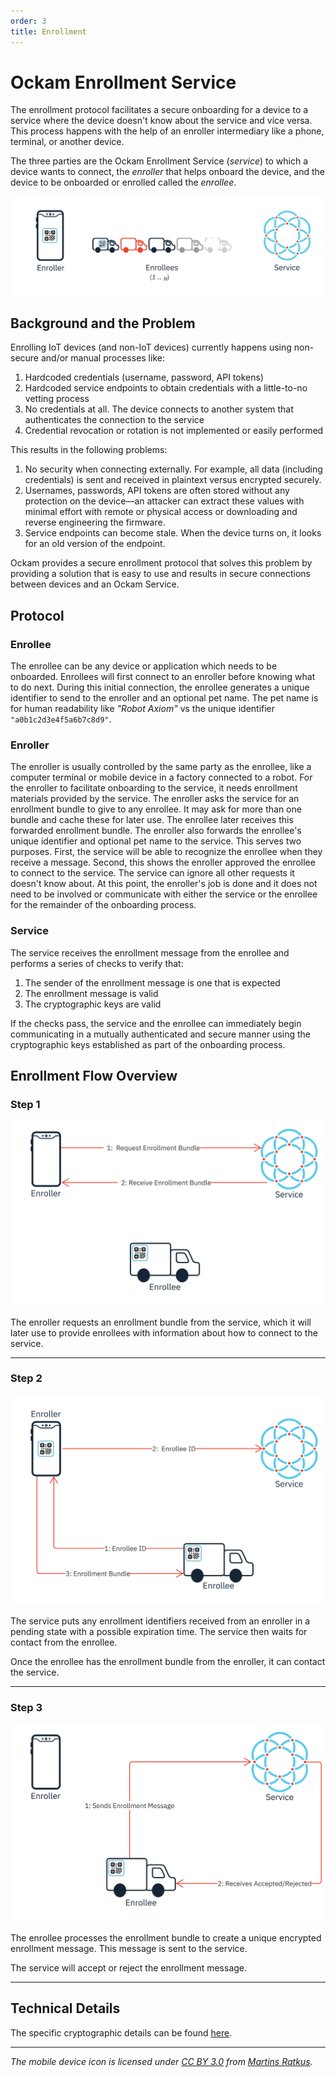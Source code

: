 ```yaml
---
order: 3
title: Enrollment
---
```


# Ockam Enrollment Service

The enrollment protocol facilitates a secure onboarding for a device to a service where the device
doesn't know about the service and vice versa. This process happens with the help of an enroller intermediary like a phone, terminal, or another device.

The three parties are the Ockam Enrollment Service (*service*) to which a device wants to connect, the *enroller* that helps onboard the device, and the device to be onboarded or enrolled called the *enrollee*.

![Enrollment Parties](enrollment-parties.svg)

## Background and the Problem

Enrolling IoT devices (and non-IoT devices) currently happens using non-secure and/or manual processes like:

1. Hardcoded credentials (username, password, API tokens)
2. Hardcoded service endpoints to obtain credentials with a little-to-no vetting process
3. No credentials at all. The device connects to another system that authenticates the connection to the service
1. Credential revocation or rotation is not implemented or easily performed

This results in the following problems:

1. No security when connecting externally. For example, all data (including credentials) is sent and received in plaintext versus encrypted securely.
1. Usernames, passwords, API tokens are often stored without any protection on the device––an attacker can extract these values with minimal effort with remote or physical access or downloading and reverse engineering the firmware.
1. Service endpoints can become stale. When the device turns on, it looks for an old version of the endpoint.

Ockam provides a secure enrollment protocol that solves this problem by providing a solution that is easy to use and results in secure connections between devices and an Ockam Service.

## Protocol

### Enrollee

The enrollee can be any device or application which needs to be onboarded. Enrollees will first connect to an enroller before knowing what to do next. During this initial connection, the enrollee generates a unique identifier to send to the enroller and an optional pet name. The pet name is for human readability like _"Robot Axiom"_ vs the unique identifier `"a0b1c2d3e4f5a6b7c8d9"`. 

### Enroller

The enroller is usually controlled by the same party as the enrollee, like a computer terminal or mobile device in a factory connected to a robot. For the enroller to facilitate onboarding to the service, it needs enrollment materials provided by the service. The enroller asks the service for an enrollment bundle to give to any enrollee. It may ask for more than one bundle and cache these for later use. The enrollee later receives this forwarded enrollment bundle. The enroller also forwards the enrollee's unique identifier and optional pet name to the service. This serves two purposes. First, the service will be able to recognize the enrollee when they receive a message. Second, this shows the enroller approved the enrollee to connect to the service. The service can ignore all other requests it doesn't know about. At this point, the enroller's job is done and it does not need to be involved or communicate with either the service or the enrollee for the remainder of the onboarding process.

### Service

The service receives the enrollment message from the enrollee and performs a series of checks to verify that:

1. The sender of the enrollment message is one that is expected
1. The enrollment message is valid
1. The cryptographic keys are valid

If the checks pass, the service and the enrollee can immediately begin communicating in a mutually authenticated and secure manner using the cryptographic keys established as part of the onboarding process.

## Enrollment Flow Overview

### Step 1

![Enrollment: Step 1](enrollment-step1.svg)

The enroller requests an enrollment bundle from the service, which it will later use to provide
enrollees with information about how to connect to the service.

---

### Step 2

![Enrollment: Step 2](enrollment-step2.svg)

The service puts any enrollment identifiers received from an enroller in a pending state with a possible expiration time. The service then waits for contact from the enrollee.

Once the enrollee has the enrollment bundle from the enroller, it can contact the service.

---

### Step 3

![Enrollment: Step 3](enrollment-step3.svg)

The enrollee processes the enrollment bundle to create a unique encrypted enrollment message. This message is sent to the service.

The service will accept or reject the enrollment message.

---

## Technical Details
The specific cryptographic details can be found [here](/learn/proposals/0006-enrollment/).


---

_The mobile device icon is licensed under [CC BY 3.0](https://creativecommons.org/licenses/by/3.0/legalcode) from [Martins Ratkus](https://www.iconfinder.com/iconsets/mobile-smart-phone)._